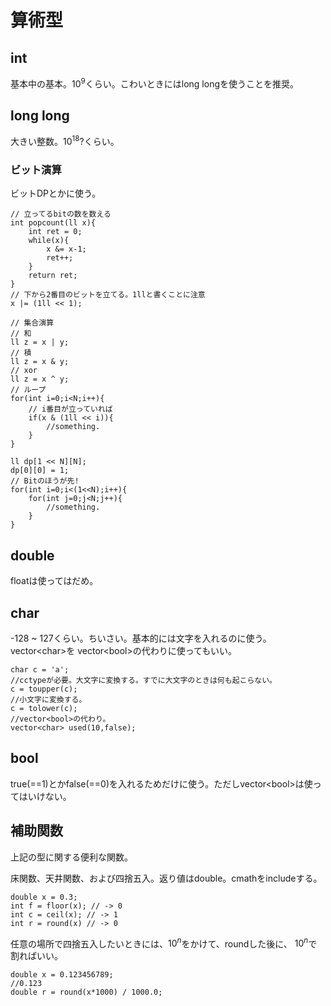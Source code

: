 # 算術型

## int
基本中の基本。$10^{9}$くらい。こわいときにはlong longを使うことを推奨。

## long long
大きい整数。$10^{18}$?くらい。

### ビット演算
ビットDPとかに使う。

~~~~~~{.cpp}
// 立ってるbitの数を数える
int popcount(ll x){
    int ret = 0;
    while(x){
        x &= x-1;
        ret++;
    }
    return ret;
}
// 下から2番目のビットを立てる。1llと書くことに注意
x |= (1ll << 1);

// 集合演算
// 和
ll z = x | y;
// 積
ll z = x & y;
// xor
ll z = x ^ y;
// ループ
for(int i=0;i<N;i++){
    // i番目が立っていれば
    if(x & (1ll << i)){
        //something.
    }
}

ll dp[1 << N][N];
dp[0][0] = 1;
// Bitのほうが先!
for(int i=0;i<(1<<N);i++){
    for(int j=0;j<N;j++){
        //something.
    }
}

~~~~~~

## double
floatは使ってはだめ。

## char
-128 ~ 127くらい。ちいさい。基本的には文字を入れるのに使う。vector\<char\>を
vector\<bool\>の代わりに使ってもいい。

~~~~~~{.cpp}
char c = 'a';
//cctypeが必要。大文字に変換する。すでに大文字のときは何も起こらない。
c = toupper(c);
//小文字に変換する。
c = tolower(c);
//vector<bool>の代わり。
vector<char> used(10,false);
~~~~~~

## bool
true(==1)とかfalse(==0)を入れるためだけに使う。ただしvector\<bool\>は使ってはいけない。


## 補助関数
上記の型に関する便利な関数。


床関数、天井関数、および四捨五入。返り値はdouble。cmathをincludeする。

~~~~~~{.cpp}
double x = 0.3;
int f = floor(x); // -> 0
int c = ceil(x); // -> 1
int r = round(x) // -> 0
~~~~~~

任意の場所で四捨五入したいときには、$10^{n}$をかけて、roundした後に、
$10^{n}$で割ればいい。

~~~~~~{.cpp}
double x = 0.123456789;
//0.123
double r = round(x*1000) / 1000.0;
~~~~~~
